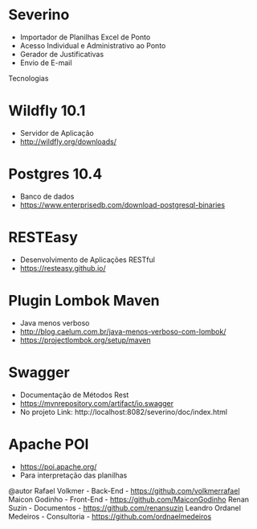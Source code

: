 # Severino
* Importador de Planilhas Excel de Ponto
* Acesso Individual e Administrativo ao Ponto
* Gerador de Justificativas
* Envio de E-mail

Tecnologias

# Wildfly 10.1
* Servidor de Aplicação
* http://wildfly.org/downloads/

# Postgres 10.4
* Banco de dados
* https://www.enterprisedb.com/download-postgresql-binaries

# RESTEasy
* Desenvolvimento de Aplicações RESTful
* https://resteasy.github.io/

# Plugin Lombok Maven
* Java menos verboso
* http://blog.caelum.com.br/java-menos-verboso-com-lombok/
* https://projectlombok.org/setup/maven

# Swagger
* Documentação de Métodos Rest
* https://mvnrepository.com/artifact/io.swagger
* No projeto Link: http://localhost:8082/severino/doc/index.html

# Apache POI
* https://poi.apache.org/
* Para interpretação das planilhas

@autor 
Rafael Volkmer - Back-End - https://github.com/volkmerrafael
Maicon Godinho - Front-End - https://github.com/MaiconGodinho
Renan Suzin - Documentos - https://github.com/renansuzin
Leandro Ordanel Medeiros - Consultoria - https://github.com/ordnaelmedeiros
